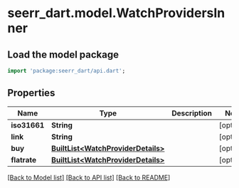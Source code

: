 # seerr_dart.model.WatchProvidersInner

## Load the model package
```dart
import 'package:seerr_dart/api.dart';
```

## Properties
Name | Type | Description | Notes
------------ | ------------- | ------------- | -------------
**iso31661** | **String** |  | [optional] 
**link** | **String** |  | [optional] 
**buy** | [**BuiltList&lt;WatchProviderDetails&gt;**](WatchProviderDetails.md) |  | [optional] 
**flatrate** | [**BuiltList&lt;WatchProviderDetails&gt;**](WatchProviderDetails.md) |  | [optional] 

[[Back to Model list]](../README.md#documentation-for-models) [[Back to API list]](../README.md#documentation-for-api-endpoints) [[Back to README]](../README.md)


